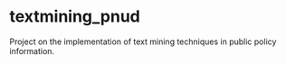 # textmining_pnud
Project on the implementation of text mining techniques in public policy information.
